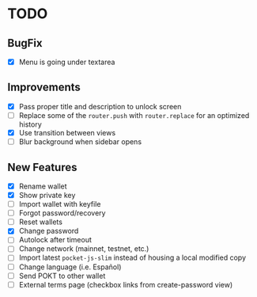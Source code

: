 # TODO

## BugFix

-  [x] Menu is going under textarea

## Improvements

-  [x] Pass proper title and description to unlock screen
-  [ ] Replace some of the `router.push` with `router.replace` for an optimized history
-  [x] Use transition between views
-  [ ] Blur background when sidebar opens

## New Features

-  [x] Rename wallet
-  [x] Show private key
-  [ ] Import wallet with keyfile
-  [ ] Forgot password/recovery
-  [ ] Reset wallets
-  [x] Change password
-  [ ] Autolock after timeout
-  [ ] Change network (mainnet, testnet, etc.)
-  [ ] Import latest `pocket-js-slim` instead of housing a local modified copy
-  [ ] Change language (i.e. Español)
-  [ ] Send POKT to other wallet
-  [ ] External terms page (checkbox links from create-password view)
